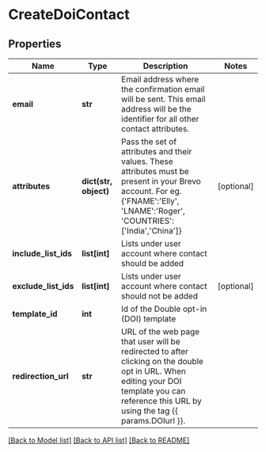 # CreateDoiContact

## Properties
Name | Type | Description | Notes
------------ | ------------- | ------------- | -------------
**email** | **str** | Email address where the confirmation email will be sent. This email address will be the identifier for all other contact attributes. | 
**attributes** | **dict(str, object)** | Pass the set of attributes and their values. These attributes must be present in your Brevo account. For eg. {&#39;FNAME&#39;:&#39;Elly&#39;, &#39;LNAME&#39;:&#39;Roger&#39;, &#39;COUNTRIES&#39;:[&#39;India&#39;,&#39;China&#39;]} | [optional] 
**include_list_ids** | **list[int]** | Lists under user account where contact should be added | 
**exclude_list_ids** | **list[int]** | Lists under user account where contact should not be added | [optional] 
**template_id** | **int** | Id of the Double opt-in (DOI) template | 
**redirection_url** | **str** | URL of the web page that user will be redirected to after clicking on the double opt in URL. When editing your DOI template you can reference this URL by using the tag {{ params.DOIurl }}. | 

[[Back to Model list]](../README.md#documentation-for-models) [[Back to API list]](../README.md#documentation-for-api-endpoints) [[Back to README]](../README.md)


